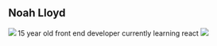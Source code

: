 Noah Lloyd
---
15 year old front end developer currently learning react 
![](https://komarev.com/ghpvc/?username=NoahLloyd) 
<img align="left" src="https://github-readme-stats.vercel.app/api?username=NoahLloyd&show_icons=true&hide_border?true" />
